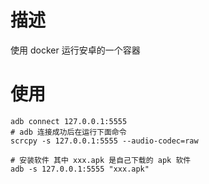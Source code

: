 # 描述

使用 docker 运行安卓的一个容器

# 使用

```shell
adb connect 127.0.0.1:5555
# adb 连接成功后在运行下面命令
scrcpy -s 127.0.0.1:5555 --audio-codec=raw

# 安装软件 其中 xxx.apk 是自己下载的 apk 软件
adb -s 127.0.0.1:5555 "xxx.apk"
```